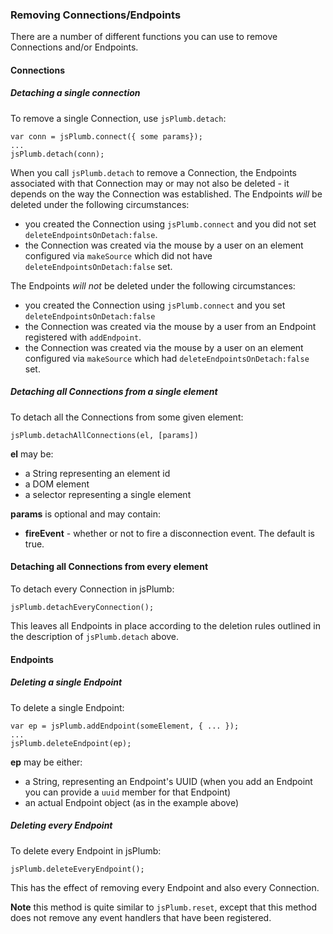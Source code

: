 ### Removing Connections/Endpoints

There are a number of different functions you can use to remove Connections and/or Endpoints.

#### Connections

##### Detaching a single connection

To remove a single Connection, use `jsPlumb.detach`:

    var conn = jsPlumb.connect({ some params});
    ...
    jsPlumb.detach(conn);

When you call `jsPlumb.detach` to remove a Connection, the Endpoints associated with that Connection may or may not also be deleted - it depends on the way the Connection was established. The Endpoints *will* be deleted under the following circumstances:

- you created the Connection using `jsPlumb.connect` and you did not set `deleteEndpointsOnDetach:false`.
- the Connection was created via the mouse by a user on an element configured via `makeSource` which did not have `deleteEndpointsOnDetach:false` set.


The Endpoints *will not* be deleted under the following circumstances:


- you created the Connection using `jsPlumb.connect` and you set `deleteEndpointsOnDetach:false`
- the Connection was created via the mouse by a user from an Endpoint registered with `addEndpoint`.
- the Connection was created via the mouse by a user on an element configured via `makeSource` which had `deleteEndpointsOnDetach:false` set.



##### Detaching all Connections from a single element

To detach all the Connections from some given element:

    jsPlumb.detachAllConnections(el, [params])


**el** may be:

- a String representing an element id
- a DOM element
- a selector representing a single element

**params** is optional and may contain:

- **fireEvent** - whether or not to fire a disconnection event. The default is true.
                

#### Detaching all Connections from every element
To detach every Connection in jsPlumb:

    jsPlumb.detachEveryConnection();

This leaves all Endpoints in place according to the deletion rules outlined in the description of `jsPlumb.detach` above.


#### Endpoints

##### Deleting a single Endpoint
To delete a single Endpoint:

    var ep = jsPlumb.addEndpoint(someElement, { ... });
    ...
    jsPlumb.deleteEndpoint(ep);

**ep** may be either:

- a String, representing an Endpoint's UUID (when you add an Endpoint you can provide a `uuid` member for that Endpoint)
- an actual Endpoint object (as in the example above)


##### Deleting every Endpoint
To delete every Endpoint in jsPlumb:

    jsPlumb.deleteEveryEndpoint();

This has the effect of removing every Endpoint and also every Connection. 

**Note** this method is quite similar to `jsPlumb.reset`, except that this method does not remove any event handlers that have been registered.